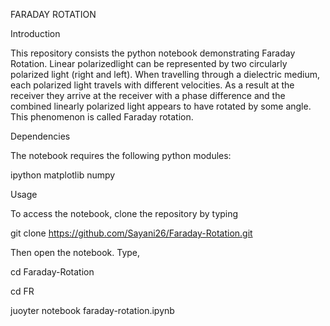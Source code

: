 FARADAY ROTATION

Introduction

This repository consists the python notebook demonstrating Faraday Rotation. Linear polarizedlight can be represented by two circularly polarized light (right and left). When travelling through a dielectric medium, each polarized light travels with different velocities. As a result at the receiver they arrive at the receiver with a phase difference and the combined linearly polarized light appears to have rotated by some angle. This phenomenon is called Faraday rotation.


Dependencies

The notebook requires the following python modules:

ipython
matplotlib
numpy

Usage

To access the notebook, clone the repository by typing

git clone https://github.com/Sayani26/Faraday-Rotation.git

Then open the notebook. Type,

cd Faraday-Rotation

cd FR

juoyter notebook faraday-rotation.ipynb



